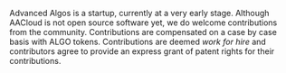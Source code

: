 Advanced Algos is a startup, currently at a very early stage. Although AACloud is not open source software yet, we do welcome contributions from the community. Contributions are compensated on a case by case basis with ALGO tokens. Contributions are deemed _work for hire_ and contributors agree to provide an express grant of patent rights for their contributions.
